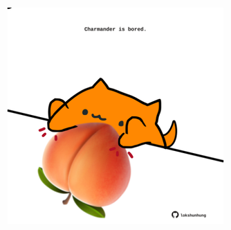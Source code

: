 <!-- built at 07/02/2022, 22:01:16 UTC -->
<p align="center">
  <img width="500" height="500" src="./ReadmeImage.svg">
</p>
